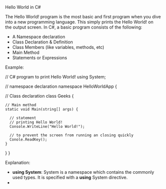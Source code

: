 Hello World in C#

The Hello World! program is the most basic and first program when you dive into a new programming language. This simply prints the Hello World! on the output screen. In C#, a basic program consists of the following:

* A Namespace declaration
* Class Declaration & Definition
* Class Members (like variables, methods, etc)
* Main Method
* Statements or Expressions

Example:

// C# program to print Hello World!
using System;

// namespace declaration
namespace HelloWorldApp {

  // Class declaration
  class Geeks {

    // Main method
    static void Main(string[] args) {

      // statement
      // printing Hello World!
      Console.WriteLine("Hello World!");

      // to prevent the screen from running an closing quickly
      Conole.ReadKey();
    }
  }
}

Explanation:

- **using System**: System is a namespace which contains the commonly used types. It is specified with a **using** System directive.
- 
